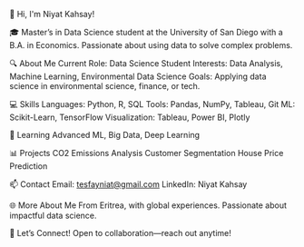 👋 Hi, I'm Niyat Kahsay!

🎓 Master’s in Data Science student at the University of San Diego with a B.A. in Economics. Passionate about using data to solve complex problems.

🔍 About Me
Current Role: Data Science Student
Interests: Data Analysis, Machine Learning, Environmental Data Science
Goals: Applying data science in environmental science, finance, or tech.

💻 Skills
Languages: Python, R, SQL
Tools: Pandas, NumPy, Tableau, Git
ML: Scikit-Learn, TensorFlow
Visualization: Tableau, Power BI, Plotly

🌱 Learning
Advanced ML, Big Data, Deep Learning

📊 Projects
CO2 Emissions Analysis
Customer Segmentation
House Price Prediction

📫 Contact
Email: tesfayniat@gmail.com
LinkedIn: Niyat Kahsay

🌐 More About Me
From Eritrea, with global experiences. Passionate about impactful data science.

🤝 Let’s Connect!
Open to collaboration—reach out anytime!

